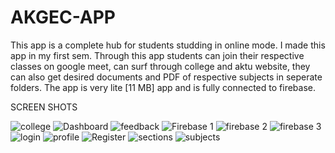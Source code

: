
# AKGEC-APP
This app is a complete hub for students studding in online mode.
I made this app in my first sem.
Through this app students can join their respective classes on google meet, can surf through college and aktu website,
they can also get desired documents and PDF of respective subjects in seperate folders.
The app is very lite [11 MB] app and is fully connected to firebase.


SCREEN SHOTS

![college](https://user-images.githubusercontent.com/90553063/134773789-8c9f0722-968f-4fbc-8362-54736635d772.jpeg)
![Dashboard](https://user-images.githubusercontent.com/90553063/134773793-0aff8395-7072-4eae-92b7-284082f6915f.jpeg)
![feedback](https://user-images.githubusercontent.com/90553063/134773795-8298bcae-bea2-4131-9e03-25462bcbb053.jpeg)
![Firebase 1](https://user-images.githubusercontent.com/90553063/134773796-7148642a-58f6-4e8d-9cc9-a92571ec39de.jpeg)
![firebase 2](https://user-images.githubusercontent.com/90553063/134773797-813fb743-aac8-49d5-bad2-868b43c89ae0.jpeg)
![firebase 3](https://user-images.githubusercontent.com/90553063/134773798-805a0fc5-9458-4609-979e-e8e8c5e54fd0.jpeg)
![login](https://user-images.githubusercontent.com/90553063/134773800-42cab6ef-a64c-4d75-a01e-598e3e617a34.jpeg)
![profile](https://user-images.githubusercontent.com/90553063/134773802-df3547f1-97ad-4f33-97b4-c6852ea32782.jpeg)
![Register](https://user-images.githubusercontent.com/90553063/134773803-bef63efe-7c18-4f1f-9bdf-92ed380de37f.jpeg)
![sections](https://user-images.githubusercontent.com/90553063/134773804-0cbc3ee0-28ec-4f45-a686-9a9abe6418f8.jpeg)
![subjects](https://user-images.githubusercontent.com/90553063/134773805-05fa33a2-3fca-445e-9202-528d8d192dad.jpeg)
